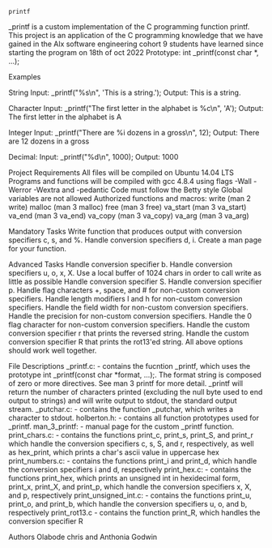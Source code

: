 	printf

_printf is a custom implementation of the C programming function printf. This project is an application of the C programming knowledge that we have gained in the Alx software engineering cohort 9 students have learned since starting the program on 18th of oct 2022 Prototype: int _printf(const char *, ...);

Examples

String Input: _printf("%s\n", 'This is a string.'); Output: This is a string.

Character Input: _printf("The first letter in the alphabet is %c\n", 'A'); Output: The first letter in the alphabet is A

Integer Input: _printf("There are %i dozens in a gross\n", 12); Output: There are 12 dozens in a gross

Decimal: Input: _printf("%d\n", 1000); Output: 1000

Project Requirements All files will be compiled on Ubuntu 14.04 LTS Programs and functions will be compiled with gcc 4.8.4 using flags -Wall -Werror -Wextra and -pedantic Code must follow the Betty style Global variables are not allowed Authorized functions and macros: write (man 2 write) malloc (man 3 malloc) free (man 3 free) va_start (man 3 va_start) va_end (man 3 va_end) va_copy (man 3 va_copy) va_arg (man 3 va_arg)

Mandatory Tasks Write function that produces output with conversion specifiers c, s, and %. Handle conversion specifiers d, i. Create a man page for your function.

Advanced Tasks Handle conversion specifier b. Handle conversion specifiers u, o, x, X. Use a local buffer of 1024 chars in order to call write as little as possible Handle conversion specifier S. Handle conversion specifier p. Handle flag characters +, space, and # for non-custom conversion specifiers. Handle length modifiers l and h for non-custom conversion specifiers. Handle the field width for non-custom conversion specifiers. Handle the precision for non-custom conversion specifiers. Handle the 0 flag character for non-custom conversion specifiers. Handle the custom conversion specifier r that prints the reversed string. Handle the custom conversion specifier R that prints the rot13'ed string. All above options should work well together.

File Descriptions _printf.c: - contains the fucntion _printf, which uses the prototype int _printf(const char *format, ...);. The format string is composed of zero or more directives. See man 3 printf for more detail. _printf will return the number of characters printed (excluding the null byte used to end output to strings) and will write output to stdout, the standard output stream. _putchar.c: - contains the function _putchar, which writes a character to stdout. holberton.h: - contains all function prototypes used for _printf. man_3_printf: - manual page for the custom _printf function. print_chars.c: - contains the functions print_c, print_s, print_S, and print_r which handle the conversion specifiers c, s, S, and r, respectively, as well as hex_print, which prints a char's ascii value in uppercase hex print_numbers.c: - contains the functions print_i and print_d, which handle the conversion specifiers i and d, respectively print_hex.c: - contains the functions print_hex, which prints an unsigned int in hexidecimal form, print_x, print_X, and print_p, which handle the conversion specifiers x, X, and p, respectively print_unsigned_int.c: - contains the functions print_u, print_o, and print_b, which handle the conversion specifiers u, o, and b, respectively print_rot13.c - contains the function print_R, which handles the conversion specifier R

Authors Olabode chris and Anthonia Godwin
